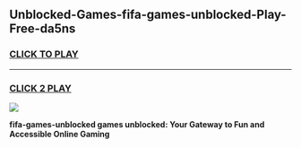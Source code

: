 
## Unblocked-Games-fifa-games-unblocked-Play-Free-da5ns
<h3>
<a href="https://premium76.site?title=fifa-games-unblocked&ref=21A">CLICK TO PLAY</a></h3>
<hr>

<h3>
<a href="https://premium76.site?title=fifa-games-unblocked&ref=21A">CLICK 2 PLAY</a>
  
</h3>

<a href="https://premium76.site?title=fifa-games-unblocked&ref=21A"><img src="https://clearcache.store/games.png"></a>


**fifa-games-unblocked games unblocked: Your Gateway to Fun and Accessible Online Gaming**
